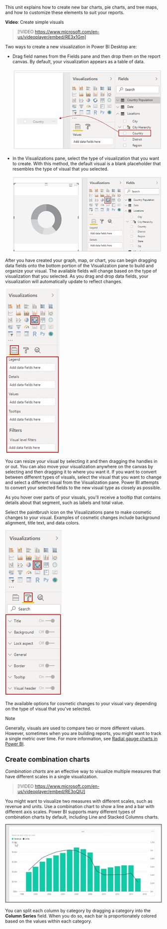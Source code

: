 This unit explains how to create new bar charts, pie charts, and tree maps, and how to customize these elements to suit your reports.

**Video**: Create simple visuals
> [!VIDEO https://www.microsoft.com/en-us/videoplayer/embed/RE3x1Gm]

Two ways to create a new visualization in Power BI Desktop are:

* Drag field names from the Fields pane and then drop them on the report canvas. By default, your visualization appears as a table of data. 
  
  ![Drag the "Country" field onto the canvas to create a visual.](../media/02-power-bi-desktop-drag-visual.png)
* In the Visualizations pane, select the type of visualization that you want to create. With this method, the default visual is a blank placeholder that resembles the type of visual that you selected.
  
  ![Screenshot of a visual selected on the Visualizations pane.](../media/02-power-bi-desktop-select-visual.png)

After you have created your graph, map, or chart, you can begin dragging data fields onto the bottom portion of the Visualization pane to build and organize your visual. The available fields will change based on the type of visualization that you selected. As you drag and drop data fields, your visualization will automatically update to reflect changes.

  ![Screenshot of the Visualizations options.](../media/02-power-bi-desktop-visual-options.png)

You can resize your visual by selecting it and then dragging the handles in or out. You can also move your visualization anywhere on the canvas by selecting and then dragging it to where you want it. If you want to convert between different types of visuals, select the visual that you want to change and select a different visual from the Visualization pane. Power BI attempts to convert your selected fields to the new visual type as closely as possible.

As you hover over parts of your visuals, you'll receive a tooltip that contains details about that segment, such as labels and total value.

Select the paintbrush icon on the Visualizations pane to make cosmetic changes to your visual. Examples of cosmetic changes include background alignment, title text, and data colors.

  ![Screenshot of the Visualizations format pane.](../media/02-power-bi-desktop-visual-format.png)

The available options for cosmetic changes to your visual vary depending on the type of visual that you've selected.

> [!NOTE] 
> Generally, visuals are used to compare two or more different values. However, sometimes when you are building reports, you might want to track a single metric over time. For more information, see [Radial gauge charts in Power BI](https://docs.microsoft.com/power-bi/visuals/power-bi-visualization-radial-gauge-charts). 

## Create combination charts
*Combination charts* are an effective way to visualize multiple measures that have different scales in a single visualization.

> [!VIDEO https://www.microsoft.com/en-us/videoplayer/embed/RE3oQlU]

You might want to visualize two measures with different scales, such as revenue and units. Use a combination chart to show a line and a bar with different axis scales. Power BI supports many different types of combination charts by default, including Line and Stacked Columns charts.

![Image of a line and bar chart combined in the same visual.](../media/3-3-1.png)

You can split each column by category by dragging a category into the **Column Series** field. When you do so, each bar is proportionately colored based on the values within each category.
